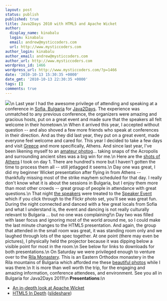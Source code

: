 ```yaml
---
layout: post
status: publish
published: true
title: Java2Days 2010 with HTML5 and Apache Wicket
author:
  display_name: kinabalu
  login: kinabalu
  email: andrew@mysticcoders.com
  url: http://www.mysticcoders.com
author_login: kinabalu
author_email: andrew@mysticcoders.com
author_url: http://www.mysticcoders.com
wordpress_id: 1466
wordpress_url: http://www.mysticcoders.com/?p=1466
date: '2010-10-13 15:30:35 +0000'
date_gmt: '2010-10-13 22:30:35 +0000'
tags: []
comments: true
---
```

<img src="http://www.mysticcoders.com/wp-content/uploads/2010/10/IMG_9014-e1287008742787.jpg" border="0" />\n
Last year I had the awesome privilege of attending and speaking at a conference in <a href="http://en.wikipedia.org/wiki/Sofia" target="_blank">Sofia, Bulgaria</a> for <a href="http://www.java2days.com" target="_blank">Java2Days</a>.  The experience was unmatched to any previous conference, the organizers were amazing and gracious hosts, put on a great event and made sure that the speakers all felt welcome in their hometown.\n
When it arrived this year, I accepted without question -- and also shoved a few more friends who speak at conferences in their direction.  And as they did last year, they put on a great event, made everyone feel welcome and cared for.  This year I decided to take a few days and visit <a href="http://en.wikipedia.org/wiki/Greece" target="_blank">Greece</a> and more specifically, Athens.  And since last year, I've been likening myself to an <a href="http://www.flickr.com/photos/kinabalu" target="_blank">amateur photog</a>... taking snaps of the Acropolis and surrounding ancient sites was a big win for me.\n
Here are the <a href="http://bit.ly/dBi6sL" target="_blank">shots of Athens</a> I took on day 1.  There are hundred's more but I haven't gotten the time to process them all -- still jetlagged it seems.\n
Day one was great, I did my beginner Wicket presentation after flying in from Athens -- thankfully missing most of the strike mayhem scheduled for that day.  I really don't know what it is about the sessions in Bulgaria, but I enjoy them more than most other crowds -- great group of people in attendance with great questions.\n
That night <a href="http://bit.ly/bomrIO" target="_blank">the speakers</a> were treated to the <a href="http://bit.ly/9wZhJ9" target="_blank">Speaker Event</a> which if you click through to the Flickr photo set, you'll see was great fun.  During the night connected and danced with a few great locals from Sofia and what I understand is, the event and dancing is not really culturally relevant to Bulgaria ...  but no one was complaining!\n
Day two was filled with laser focus and ignoring most of the world around me, so I could make the last minute changes to the HTML5 presentation.  And again, the group that attended in the small room was great, it was standing room only and we laughed through lots of the spec together.  At one point (there may even be pictures), I physically held the projector because it was dipping below a visible point for most in the room.\n
See below for links to downloads for both presentations.\n
On Saturday we were privileged enough to venture over to the <a href="http://en.wikipedia.org/wiki/Rila_Monastery" target="_blank">Rila Monastery</a>.  This is an Eastern Orthodox monastery in the Rila mountains of Bulgaria which afforded me these <a href="http://bit.ly/8XH2GZ" target="_blank">beautiful photos</a> while I was there.\n
It is more than well worth the trip, for the engaging and amazing information, conference attendees, and environment.  See you all in Bulgaria for Java2Days 2011!\n
<strong>Presentations:</strong>\n
<ul>
<li><a href="http://mysticweb-bucket.s3.amazonaws.com/presentations/java2days_2010/An%20in%20depth%20look%20at%20Apache%20Wicket%20-%20java2days.pdf">An in-depth look at Apache Wicket</a></li>
<li><a href="http://mysticweb-bucket.s3.amazonaws.com/presentations/java2days_2010/In%20depth%20with%20HTML5%20java2days%202010.pdf">HTML5 In Depth</a> (<a href="http://www.slideshare.net/kinabalu/in-depth-with-html5-java2days-2010" target="_blank">slideshare</a>)</li>
</ul>
